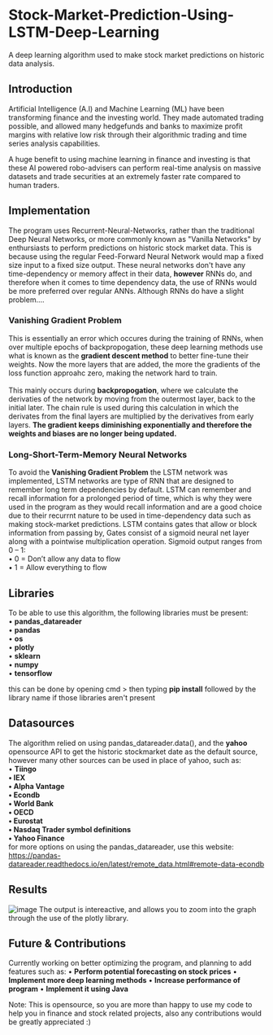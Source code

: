 # Stock-Market-Prediction-Using-LSTM-Deep-Learning
A deep learning algorithm used to make stock market predictions on historic data analysis.

## Introduction
Artificial Intelligence (A.I) and Machine Learning (ML) have been transforming finance and the investing world. They made automated trading possible, and allowed many hedgefunds and banks to maximize profit margins with relative low risk through their algorithmic trading and time series analysis capabilities.

A huge benefit to using machine learning in finance and investing is that these AI powered robo-advisers can perform real-time analysis on massive datasets and trade securities at an extremely faster rate compared to human traders.


## Implementation
The program uses Recurrent-Neural-Networks, rather than the traditional Deep Neural Networks, or more commonly known as "Vanilla Networks" by enthursiasts to perform predictions on historic stock market data. This is because using the regular Feed-Forward Neural Network would map a fixed size input to a fixed size output. These neural networks don't have any time-dependency or memory affect in their data, **however** RNNs do, and therefore when it comes to time dependency data, the use of RNNs would be more preferred over regular ANNs. Although RNNs do have a slight problem....

### Vanishing Gradient Problem
This is essentially an error which occures during the training of RNNs, when over multiple epochs of backpropogation, these deep learning methods use what is known as the **gradient descent method** to better fine-tune their weights. Now the more layers that are added, the more the gradients of the loss function approahc zero, making the network hard to train.
<br><br>
This mainly occurs during **backpropogation**, where we calculate the derivaties of the network by moving from the outermost layer, back to the initial later. The chain rule is used during this calculation in which the derivates from the final layers are multiplied by the derivatives from early layers. **The gradient keeps diminishing exponentially and therefore the weights and biases are no longer being updated.**

### Long-Short-Term-Memory Neural Networks
To avoid the **Vanishing Gradient Problem** the LSTM network was implemented, LSTM networks are type of RNN that are designed to remember long term dependencies by default. LSTM can remember and recall information for a prolonged period of time, which is why they were used in the program as they would recall information and are a good choice due to their recurrnt nature to be used in time-dependency data such as making stock-market predictions.
LSTM contains gates that allow or block information from passing by, Gates consist of a sigmoid neural net layer along with a pointwise multiplication operation.
Sigmoid output ranges from 0 – 1:<br>
•	0 = Don’t allow any data to flow <br>
•	1 = Allow everything to flow<br>

## Libraries 
To be able to use this algorithm, the following libraries must be present:
<br>
• **pandas_datareader<br>**
• **pandas<br>**
• **os<br>**
• **plotly<br>**
• **sklearn<br>**
• **numpy<br>**
• **tensorflow**<br>

this can be done by opening cmd > then typing **pip install** followed by the library name if those libraries aren't present

 
## Datasources
The algorithm relied on using pandas_datareader.data(), and the **yahoo** opensource API to get the historic stockmarket date as the default source, however many other sources can be used in place of yahoo, such as:
<br>
• **Tiingo<br> 
• IEX<br>
• Alpha Vantage<br>
• Econdb<br>
• World Bank<br>
• OECD<br>
• Eurostat<br>
• Nasdaq Trader symbol definitions<br>
• Yahoo Finance<br>**
for more options on using the pandas_datareader, use this website: 
https://pandas-datareader.readthedocs.io/en/latest/remote_data.html#remote-data-econdb

## Results
![image](https://user-images.githubusercontent.com/47617364/130025275-413f2068-9d35-4c58-a8ab-02941264d707.png)
The output is intereactive, and allows you to zoom into the graph through the use of the plotly library.
<br>

## Future & Contributions
Currently working on better optimizing the program, and planning to add features such as:
• **Perform potential forecasting on stock prices**
• **Implement more deep learning methods**
• **Increase performance of program**
• **Implement it using Java**


Note: This is opensource, so you are more than happy to use my code to help you in finance and stock related projects, also any contributions would be greatly appreciated :)


